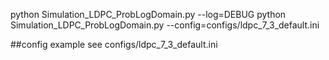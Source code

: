 python Simulation_LDPC_ProbLogDomain.py --log=DEBUG 
python Simulation_LDPC_ProbLogDomain.py --config=configs/ldpc_7_3_default.ini


##config example
see configs/ldpc_7_3_default.ini 
